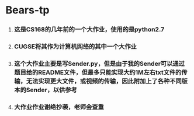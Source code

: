 # Bears-tp
1. ### 这是CS168的几年前的一个大作业，使用的是python2.7
2. ### CUGSE将其作为计算机网络的其中一个大作业
3. ### 这个大作业主要是写Sender.py，但是由于我的Sender可以通过题目给的README文件，但最多只能实现大约1M左右txt文件的传输，无法实现更大文件，或视频的传输，因此附加上了各种不同版本的Sender，以供参考
4. ### 大作业作业谢绝抄袭，老师会查重
